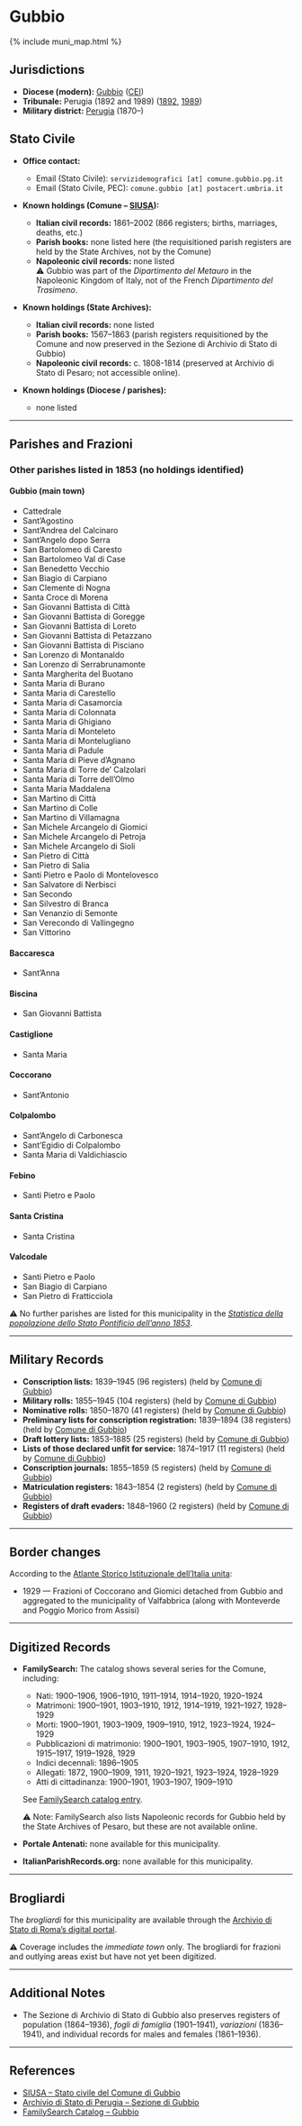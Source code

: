 # Gubbio

{% include muni_map.html %}

## Jurisdictions

* **Diocese (modern):** [Gubbio](../dio/gubbio.md) ([CEI](https://www.chiesacattolica.it/annuario-cei/ricerca-parrocchie/))
* **Tribunale:** Perugia (1892 and 1989) ([1892](https://www.google.it/books/edition/Bollettino_ufficiale_del_Ministero_di_gr/kRXd4t5fK-0C?hl=en&gbpv=1&pg=PA457&printsec=frontcover), [1989](https://www.google.it/books/edition/Gazzetta_ufficiale_della_Repubblica_ital/-Z6nogg-qMQC?hl=en&gbpv=1&pg=RA8-PA38&printsec=frontcover))
* **Military district:** [Perugia](../mil/perugia.md) (1870–)

## Stato Civile

* **Office contact:**

  * Email (Stato Civile): `servizidemografici [at] comune.gubbio.pg.it`
  * Email (Stato Civile, PEC): `comune.gubbio [at] postacert.umbria.it`

* **Known holdings (Comune – [SIUSA](https://siusa-archivi.cultura.gov.it/cgi-bin/siusa/pagina.pl?TipoPag=comparc&Chiave=306798)):**

  * **Italian civil records:** 1861–2002 (866 registers; births, marriages, deaths, etc.)
  * **Parish books:** none listed here (the requisitioned parish registers are held by the State Archives, not by the Comune)
  * **Napoleonic civil records:** none listed \
    ⚠️ Gubbio was part of the *Dipartimento del Metauro* in the Napoleonic Kingdom of Italy, not of the French *Dipartimento del Trasimeno*.

* **Known holdings (State Archives):**

  * **Italian civil records:** none listed
  * **Parish books:** 1567–1863 (parish registers requisitioned by the Comune and now preserved in the Sezione di Archivio di Stato di Gubbio)
  * **Napoleonic civil records:** c. 1808-1814 (preserved at Archivio di Stato di Pesaro; not accessible online).

* **Known holdings (Diocese / parishes):**

  * none listed

---

## Parishes and Frazioni

### Other parishes listed in 1853 (no holdings identified)

#### Gubbio (main town)

* Cattedrale
* Sant’Agostino
* Sant’Andrea del Calcinaro
* Sant’Angelo dopo Serra
* San Bartolomeo di Caresto
* San Bartolomeo Val di Case
* San Benedetto Vecchio
* San Biagio di Carpiano
* San Clemente di Nogna
* Santa Croce di Morena
* San Giovanni Battista di Città
* San Giovanni Battista di Goregge
* San Giovanni Battista di Loreto
* San Giovanni Battista di Petazzano
* San Giovanni Battista di Pisciano
* San Lorenzo di Montanaldo
* San Lorenzo di Serrabrunamonte
* Santa Margherita del Buotano
* Santa Maria di Burano
* Santa Maria di Carestello
* Santa Maria di Casamorcia
* Santa Maria di Colonnata
* Santa Maria di Ghigiano
* Santa Maria di Monteleto
* Santa Maria di Montelugliano
* Santa Maria di Padule
* Santa Maria di Pieve d’Agnano
* Santa Maria di Torre de’ Calzolari
* Santa Maria di Torre dell’Olmo
* Santa Maria Maddalena
* San Martino di Città
* San Martino di Colle
* San Martino di Villamagna
* San Michele Arcangelo di Giomici
* San Michele Arcangelo di Petroja
* San Michele Arcangelo di Sioli
* San Pietro di Città
* San Pietro di Salia
* Santi Pietro e Paolo di Montelovesco
* San Salvatore di Nerbisci
* San Secondo
* San Silvestro di Branca
* San Venanzio di Semonte
* San Verecondo di Vallingegno
* San Vittorino

#### Baccaresca

* Sant’Anna

#### Biscina

* San Giovanni Battista

#### Castiglione

* Santa Maria

#### Coccorano

* Sant’Antonio

#### Colpalombo

* Sant’Angelo di Carbonesca
* Sant’Egidio di Colpalombo
* Santa Maria di Valdichiascio

#### Febino

* Santi Pietro e Paolo

#### Santa Cristina

* Santa Cristina

#### Valcodale

* Santi Pietro e Paolo
* San Biagio di Carpiano
* San Pietro di Fratticciola

⚠️ No further parishes are listed for this municipality in the *[Statistica della popolazione dello Stato Pontificio dell’anno 1853](https://www.google.it/books/edition/Statistics_della_popolazione_dello_Stato/v6dCAQAAMAAJ)*.

---

## Military Records

* **Conscription lists:** 1839–1945 (96 registers) (held by [Comune di Gubbio](https://siusa-archivi.cultura.gov.it/cgi-bin/siusa/pagina.pl?ChiaveAlbero=306687&ApriNodo=0&TipoPag=comparc&Chiave=306687&ChiaveRadice=306630&RicProgetto=reg-umb&RicTipoScheda=ca&RicSez=complessi&RicVM=ricercasemplice&RicLin=en))
* **Military rolls:** 1855–1945 (104 registers) (held by [Comune di Gubbio](https://siusa-archivi.cultura.gov.it/cgi-bin/siusa/pagina.pl?ChiaveAlbero=306687&ApriNodo=0&TipoPag=comparc&Chiave=306687&ChiaveRadice=306630&RicProgetto=reg-umb&RicTipoScheda=ca&RicSez=complessi&RicVM=ricercasemplice&RicLin=en))
* **Nominative rolls:** 1850–1870 (41 registers) (held by [Comune di Gubbio](https://siusa-archivi.cultura.gov.it/cgi-bin/siusa/pagina.pl?ChiaveAlbero=306687&ApriNodo=0&TipoPag=comparc&Chiave=306687&ChiaveRadice=306630&RicProgetto=reg-umb&RicTipoScheda=ca&RicSez=complessi&RicVM=ricercasemplice&RicLin=en))
* **Preliminary lists for conscription registration:** 1839–1894 (38 registers) (held by [Comune di Gubbio](https://siusa-archivi.cultura.gov.it/cgi-bin/siusa/pagina.pl?ChiaveAlbero=306687&ApriNodo=0&TipoPag=comparc&Chiave=306687&ChiaveRadice=306630&RicProgetto=reg-umb&RicTipoScheda=ca&RicSez=complessi&RicVM=ricercasemplice&RicLin=en))
* **Draft lottery lists:** 1853–1885 (25 registers) (held by [Comune di Gubbio](https://siusa-archivi.cultura.gov.it/cgi-bin/siusa/pagina.pl?ChiaveAlbero=306687&ApriNodo=0&TipoPag=comparc&Chiave=306687&ChiaveRadice=306630&RicProgetto=reg-umb&RicTipoScheda=ca&RicSez=complessi&RicVM=ricercasemplice&RicLin=en))
* **Lists of those declared unfit for service:** 1874–1917 (11 registers) (held by [Comune di Gubbio](https://siusa-archivi.cultura.gov.it/cgi-bin/siusa/pagina.pl?ChiaveAlbero=306687&ApriNodo=0&TipoPag=comparc&Chiave=306687&ChiaveRadice=306630&RicProgetto=reg-umb&RicTipoScheda=ca&RicSez=complessi&RicVM=ricercasemplice&RicLin=en))
* **Conscription journals:** 1855–1859 (5 registers) (held by [Comune di Gubbio](https://siusa-archivi.cultura.gov.it/cgi-bin/siusa/pagina.pl?ChiaveAlbero=306687&ApriNodo=0&TipoPag=comparc&Chiave=306687&ChiaveRadice=306630&RicProgetto=reg-umb&RicTipoScheda=ca&RicSez=complessi&RicVM=ricercasemplice&RicLin=en))
* **Matriculation registers:** 1843–1854 (2 registers) (held by [Comune di Gubbio](https://siusa-archivi.cultura.gov.it/cgi-bin/siusa/pagina.pl?ChiaveAlbero=306687&ApriNodo=0&TipoPag=comparc&Chiave=306687&ChiaveRadice=306630&RicProgetto=reg-umb&RicTipoScheda=ca&RicSez=complessi&RicVM=ricercasemplice&RicLin=en))
* **Registers of draft evaders:** 1848–1960 (2 registers) (held by [Comune di Gubbio](https://siusa-archivi.cultura.gov.it/cgi-bin/siusa/pagina.pl?ChiaveAlbero=306687&ApriNodo=0&TipoPag=comparc&Chiave=306687&ChiaveRadice=306630&RicProgetto=reg-umb&RicTipoScheda=ca&RicSez=complessi&RicVM=ricercasemplice&RicLin=en))

---

## Border changes

According to the [Atlante Storico Istituzionale dell’Italia unita](http://dati.san.beniculturali.it/asi/local/detail.html?UA05094):

* 1929 — Frazioni of Coccorano and Giomici detached from Gubbio and aggregated to the municipality of Valfabbrica (along with Monteverde and Poggio Morico from Assisi)

---

## Digitized Records

* **FamilySearch:** The catalog shows several series for the Comune, including:

  * Nati: 1900–1906, 1906–1910, 1911–1914, 1914–1920, 1920–1924
  * Matrimoni: 1900–1901, 1903–1910, 1912, 1914–1919, 1921–1927, 1928–1929
  * Morti: 1900–1901, 1903–1909, 1909–1910, 1912, 1923–1924, 1924–1929
  * Pubblicazioni di matrimonio: 1900–1901, 1903–1905, 1907–1910, 1912, 1915–1917, 1919–1928, 1929
  * Indici decennali: 1896–1905
  * Allegati: 1872, 1900–1909, 1911, 1920–1921, 1923–1924, 1928–1929
  * Atti di cittadinanza: 1900–1901, 1903–1907, 1909–1910

  See [FamilySearch catalog entry](https://www.familysearch.org/en/search/catalog/758017).

  ⚠️ Note: FamilySearch also lists Napoleonic records for Gubbio held by the State Archives of Pesaro, but these are not available online.

* **Portale Antenati:** none available for this municipality.

* **ItalianParishRecords.org:** none available for this municipality.

---

## Brogliardi

The *brogliardi* for this municipality are available through the [Archivio di Stato di Roma’s digital portal](https://imagoarchiviodistatoroma.cultura.gov.it/Gregoriano/s_brogliardi.php?Provincia=Urbino%20Pesaro&Denominazione=Gubbio).

⚠️ Coverage includes the *immediate town* only. The brogliardi for frazioni and outlying areas exist but have not yet been digitized.

---

## Additional Notes

* The Sezione di Archivio di Stato di Gubbio also preserves registers of population (1864–1936), *fogli di famiglia* (1901–1941), *variazioni* (1836–1941), and individual records for males and females (1861–1936).

---

## References

* [SIUSA – Stato civile del Comune di Gubbio](https://siusa-archivi.cultura.gov.it/cgi-bin/siusa/pagina.pl?TipoPag=comparc&Chiave=306798)
* [Archivio di Stato di Perugia – Sezione di Gubbio](https://antenati.cultura.gov.it/archivio/archivio-di-stato-di-perugia-sezione-di-gubbio/)
* [FamilySearch Catalog – Gubbio](https://www.familysearch.org/en/search/catalog/758017)
